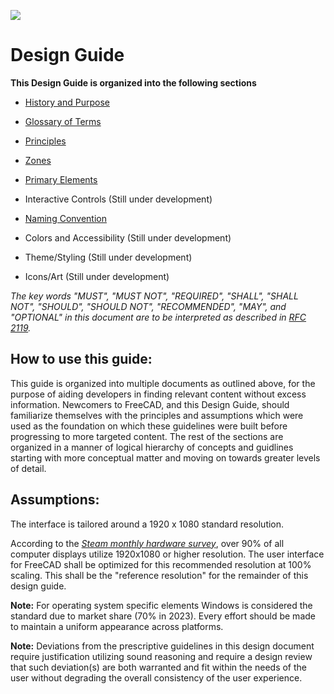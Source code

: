 ![](https://wiki.freecad.org/images/0/06/Freecad.svg)

# Design Guide

**This Design Guide is organized into the following sections**

- [History and Purpose](history-and-purpose.md)

- [Glossary of Terms](glossary.md)

- [Principles](principles.md)

- [Zones](zones.md)

- [Primary Elements](elements.md)

- Interactive Controls (Still under development)

- [Naming Convention](naming.md)

- Colors and Accessibility (Still under development)

- Theme/Styling (Still under development)

- Icons/Art (Still under development)

*The key words "MUST", "MUST NOT", "REQUIRED", "SHALL", "SHALL NOT", "SHOULD", "SHOULD NOT", "RECOMMENDED", "MAY", and "OPTIONAL" in this document are to be interpreted as described in [RFC 2119](https://www.rfc-editor.org/rfc/rfc2119.txt).*

## How to use this guide:

This guide is organized into multiple documents as outlined above, for the purpose of aiding developers in finding relevant content without excess information. Newcomers to FreeCAD, and this Design Guide, should familiarize themselves with the principles and assumptions which were used as the foundation on which these guidelines were built before progressing to more targeted content. The rest of the sections are organized in a manner of logical hierarchy of concepts and guidlines starting with more conceptual matter and moving on towards greater levels of detail.

## Assumptions:

The interface is tailored around a 1920 x 1080 standard resolution.

According to the [*Steam monthly hardware survey*](https://store.steampowered.com/hwsurvey/Steam-Hardware-Software-Survey-Welcome-to-Steam), over 90% of all computer displays utilize 1920x1080 or higher resolution. The user interface for FreeCAD shall be optimized for this recommended resolution at 100% scaling. This shall be the "reference resolution" for the remainder of this design guide.

**Note:** For operating system specific elements Windows is considered the standard due to market share (70% in 2023). Every effort should be made to maintain a uniform appearance across platforms.

**Note:** Deviations from the prescriptive guidelines in this design document require justification utilizing sound reasoning and require a design review that such deviation(s) are both warranted and fit within the needs of the user without degrading the overall consistency of the user experience.
